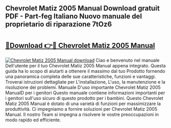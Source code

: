 ## Chevrolet Matiz 2005 Manual Download gratuit PDF - Part-feg Italiano Nuovo manuale del proprietario di riparazione 7tOz6

# <h2><a href="http://dfae7z.blite.top/?on=Chevrolet+Matiz+2005+Manual">🔗Download 👉🔴 Chevrolet Matiz 2005 Manual</a></h2>

[![Chevrolet Matiz 2005 Manual download](https://i.imgur.com/lujVjoI.png)](http://dfae7z.blite.top/?on=Chevrolet+Matiz+2005+Manual)
Ciao e benvenuto nel manuale Dell'utente per il tuo Chevrolet Matiz 2005 Manual appena integrato. Questa guida ha lo scopo di aiutarti a ottenere il massimo dal tuo Prodotto fornendo una panoramica completa delle sue caratteristiche, funzioni e vantaggi. Troverai istruzioni dettagliate per L'installazione, L'uso, la manutenzione e la risoluzione dei problemi. Manuale D'uso importante Chevrolet Matiz 2005 ManualD per i genitori Questo manuale contiene informazioni importanti per i genitori sull'uso sicuro di questo prodotto per i bambini. Questo Chevrolet Matiz 2005 Manual è dotato di una varietà di funzioni per massimizzare la produttività. Ci impegniamo a fornire soluzioni per Chevrolet Matiz 2005 Manual. Il nostro Team si impegna a risolvere le vostre preoccupazioni in modo rapido ed efficiente.

